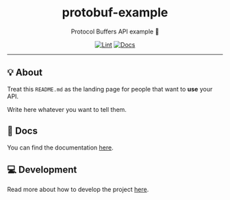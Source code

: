 <h1 align="center">protobuf-example</h1>

<div align="center">

Protocol Buffers API example 📜

[![Lint](https://github.com/quickplates/protobuf-example/actions/workflows/lint.yaml/badge.svg)](https://github.com/quickplates/protobuf-example/actions/workflows/lint.yaml)
[![Docs](https://github.com/quickplates/protobuf-example/actions/workflows/docs.yaml/badge.svg)](https://github.com/quickplates/protobuf-example/actions/workflows/docs.yaml)

</div>

---

## 💡 About

Treat this `README.md` as the landing page for people
that want to **use** your API.

Write here whatever you want to tell them.

## 📄 Docs

You can find the documentation
[here](https://quickplates.github.io/protobuf-example).

## 💻 Development

Read more about how to develop the project
[here](https://github.com/quickplates/protobuf-example/blob/main/CONTRIBUTING.md).

